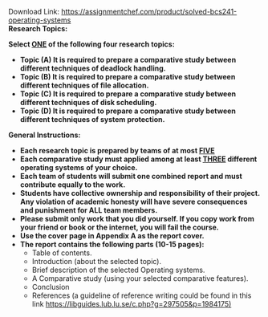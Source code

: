 Download Link: https://assignmentchef.com/product/solved-bcs241-operating-systems
<br>
<strong> </strong> <strong>Research Topics:</strong>

<strong>        </strong><strong>Select <u>ONE</u> of the following four research topics:</strong>

<ul>

 <li><strong>Topic (A) It is required to prepare a comparative study between different techniques of deadlock handling. </strong></li>

 <li><strong>Topic (B) It is required to prepare a comparative study between different techniques of file allocation. </strong></li>

 <li><strong>Topic (C) It is required to prepare a comparative study between different techniques of disk scheduling. </strong></li>

 <li><strong>Topic (D) It is required to prepare a comparative study between different techniques of system protection. </strong></li>

</ul>

<strong>General  Instructions:  </strong>

<ul>

 <li><strong>Each research topic is prepared by teams of at most <u>FIVE</u> </strong></li>

 <li><strong>Each comparative study must applied among at least <u>THREE</u> different operating systems</strong> <strong>of your choice. </strong></li>

 <li><strong>Each team of students will submit one combined report and must contribute equally to the work. </strong></li>

 <li><strong>Students have collective ownership and responsibility of their project. Any violation of academic honesty will have severe consequences and punishment for ALL team members.</strong></li>

 <li><strong>Please submit only work that you did yourself. If you copy work from your friend or book or the internet, you will fail the course.</strong></li>

 <li><strong>Use the cover page in Appendix A as the report cover. </strong></li>

 <li><strong>The report contains the following parts (10-15 pages): </strong>

  <ul>

   <li>Table of contents.</li>

   <li>Introduction (about the selected topic).</li>

   <li>Brief description of the selected Operating systems.</li>

   <li>A Comparative study (using your selected comparative features).</li>

   <li>Conclusion</li>

   <li>References (a guideline of reference writing could be found in this link <a href="https://libguides.lub.lu.se/c.php?g=297505&amp;p=1984175">https://libguides.lub.lu.se/c.php?g=297505&amp;p=198417</a><a href="https://libguides.lub.lu.se/c.php?g=297505&amp;p=1984175">5</a><a href="https://libguides.lub.lu.se/c.php?g=297505&amp;p=1984175">)</a></li>

  </ul></li>

</ul>


